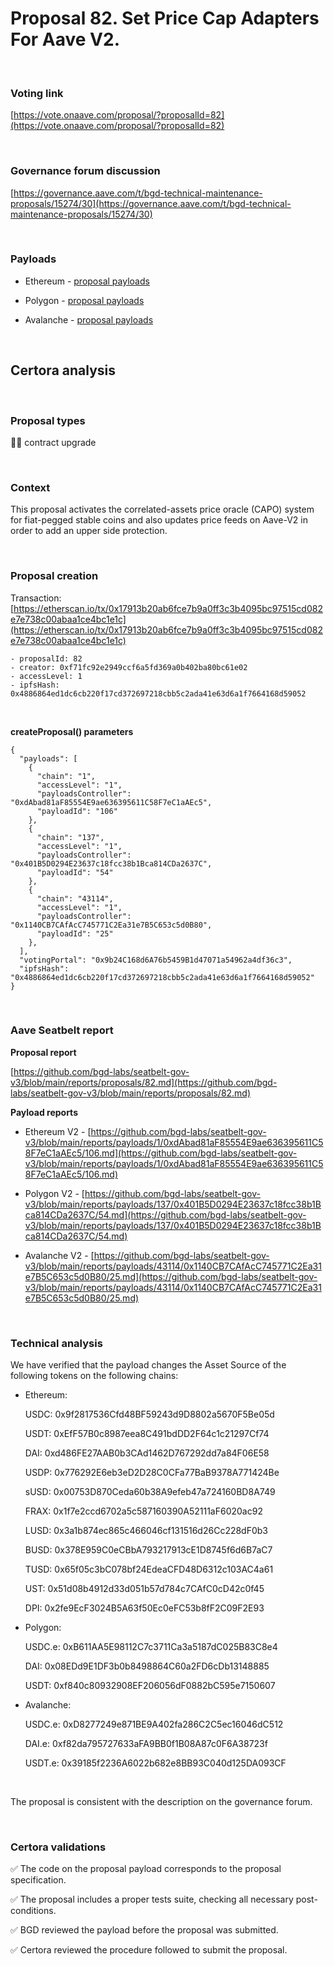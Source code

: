 # Proposal 82. Set Price Cap Adapters For Aave V2.

<br>

### Voting link

[https://vote.onaave.com/proposal/?proposalId=82](https://vote.onaave.com/proposal/?proposalId=82)

<br>

### Governance forum discussion

[https://governance.aave.com/t/bgd-technical-maintenance-proposals/15274/30](https://governance.aave.com/t/bgd-technical-maintenance-proposals/15274/30)

<br>

### Payloads

* Ethereum - [proposal payloads](https://etherscan.io/address/0x927402dF69eaDC67ab0Ce0D443dA87d04dcaD84A#code#F1#L1)

* Polygon - [proposal payloads](https://polygonscan.com/address/0xF70E9568Cc0E23154b1478356a1bCB75fD2d0D16#code#F1#L1)

* Avalanche - [proposal payloads](https://snowscan.xyz/address/0x3C27599160ed92bc62660c13E6F3F5930485F92B#code#F1#L1)

<br>

## Certora analysis

<br>

### Proposal types

:scroll::small_red_triangle: contract upgrade

<br>

### Context

This proposal activates the correlated-assets price oracle (CAPO) system for fiat-pegged stable coins and also updates price feeds on Aave-V2 in order to add an upper side protection.

<br>

### Proposal creation

Transaction: [https://etherscan.io/tx/0x17913b20ab6fce7b9a0ff3c3b4095bc97515cd082e7e738c00abaa1ce4bc1e1c](https://etherscan.io/tx/0x17913b20ab6fce7b9a0ff3c3b4095bc97515cd082e7e738c00abaa1ce4bc1e1c)

```
- proposalId: 82
- creator: 0xf71fc92e2949ccf6a5fd369a0b402ba80bc61e02
- accessLevel: 1
- ipfsHash: 0x4886864ed1dc6cb220f17cd372697218cbb5c2ada41e63d6a1f7664168d59052
```

<br>

**createProposal() parameters**

```
{
  "payloads": [ 
    { 
      "chain": "1", 
      "accessLevel": "1", 
      "payloadsController": "0xdAbad81aF85554E9ae636395611C58F7eC1aAEc5", 
      "payloadId": "106" 
    }, 
    { 
      "chain": "137", 
      "accessLevel": "1", 
      "payloadsController": "0x401B5D0294E23637c18fcc38b1Bca814CDa2637C", 
      "payloadId": "54" 
    }, 
    { 
      "chain": "43114", 
      "accessLevel": "1", 
      "payloadsController": "0x1140CB7CAfAcC745771C2Ea31e7B5C653c5d0B80", 
      "payloadId": "25" 
    }, 
  ], 
  "votingPortal": "0x9b24C168d6A76b5459B1d47071a54962a4df36c3", 
  "ipfsHash": "0x4886864ed1dc6cb220f17cd372697218cbb5c2ada41e63d6a1f7664168d59052" 
}
```

<br>

### Aave Seatbelt report

**Proposal report**

[https://github.com/bgd-labs/seatbelt-gov-v3/blob/main/reports/proposals/82.md](https://github.com/bgd-labs/seatbelt-gov-v3/blob/main/reports/proposals/82.md)

**Payload reports**

* Ethereum V2 - [https://github.com/bgd-labs/seatbelt-gov-v3/blob/main/reports/payloads/1/0xdAbad81aF85554E9ae636395611C58F7eC1aAEc5/106.md](https://github.com/bgd-labs/seatbelt-gov-v3/blob/main/reports/payloads/1/0xdAbad81aF85554E9ae636395611C58F7eC1aAEc5/106.md)

* Polygon V2 - [https://github.com/bgd-labs/seatbelt-gov-v3/blob/main/reports/payloads/137/0x401B5D0294E23637c18fcc38b1Bca814CDa2637C/54.md](https://github.com/bgd-labs/seatbelt-gov-v3/blob/main/reports/payloads/137/0x401B5D0294E23637c18fcc38b1Bca814CDa2637C/54.md)

* Avalanche V2 - [https://github.com/bgd-labs/seatbelt-gov-v3/blob/main/reports/payloads/43114/0x1140CB7CAfAcC745771C2Ea31e7B5C653c5d0B80/25.md](https://github.com/bgd-labs/seatbelt-gov-v3/blob/main/reports/payloads/43114/0x1140CB7CAfAcC745771C2Ea31e7B5C653c5d0B80/25.md)

<br>

### Technical analysis

We have verified that the payload changes the Asset Source of the following tokens on the following chains:

- Ethereum:

    USDC: 0x9f2817536Cfd48BF59243d9D8802a5670F5Be05d

    USDT: 0xEfF57B0c8987eea8C491bdDD2F64c1c21297Cf74

    DAI: 0xd486FE27AAB0b3CAd1462D767292dd7a84F06E58

    USDP: 0x776292E6eb3eD2D28C0CFa77BaB9378A771424Be

    sUSD: 0x00753D870Ceda60b38A9efeb47a724160BD8A749

    FRAX: 0x1f7e2ccd6702a5c587160390A52111aF6020ac92

    LUSD: 0x3a1b874ec865c466046cf131516d26Cc228dF0b3

    BUSD: 0x378E959C0eCBbA793217913cE1D8745f6d6B7aC7 

    TUSD: 0x65f05c3bC078bf24EdeaCFD48D6312c103AC4a61

    UST: 0x51d08b4912d33d051b57d784c7CAfC0cD42c0f45

    DPI: 0x2fe9EcF3024B5A63f50Ec0eFC53b8fF2C09F2E93

- Polygon:

    USDC.e: 0xB611AA5E98112C7c3711Ca3a5187dC025B83C8e4

    DAI: 0x08EDd9E1DF3b0b8498864C60a2FD6cDb13148885

    USDT: 0xf840c80932908EF206056dF0882bC595e7150607

- Avalanche:

    USDC.e: 0xD8277249e871BE9A402fa286C2C5ec16046dC512

    DAI.e: 0xf82da795727633aFA9BB0f1B08A87c0F6A38723f

    USDT.e: 0x39185f2236A6022b682e8BB93C040d125DA093CF

<br>

The proposal is consistent with the description on the governance forum.

<br>

### Certora validations

:white_check_mark: The code on the proposal payload corresponds to the proposal specification.

:white_check_mark: The proposal includes a proper tests suite, checking all necessary post-conditions.

:white_check_mark: BGD reviewed the payload before the proposal was submitted.

:white_check_mark: Certora reviewed the procedure followed to submit the proposal.
